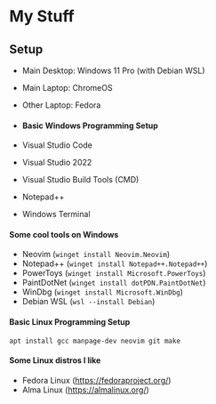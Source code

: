 # My Stuff

## Setup
- Main Desktop: Windows 11 Pro (with Debian WSL)
- Main Laptop: ChromeOS
- Other Laptop: Fedora

- #### Basic Windows Programming Setup
- Visual Studio Code
- Visual Studio 2022
- Visual Studio Build Tools (CMD)
- Notepad++
- Windows Terminal

#### Some cool tools on Windows
- Neovim (```winget install Neovim.Neovim```)
- Notepad++ (```winget install Notepad++.Notepad++```)
- PowerToys (```winget install Microsoft.PowerToys```)
- PaintDotNet (```winget install dotPDN.PaintDotNet```)
- WinDbg (```winget install Microsoft.WinDbg```)
- Debian WSL (```wsl --install Debian```)

#### Basic Linux Programming Setup
```apt install gcc manpage-dev neovim git make```

#### Some Linux distros I like
- Fedora Linux (https://fedoraproject.org/)
- Alma Linux (https://almalinux.org/)

